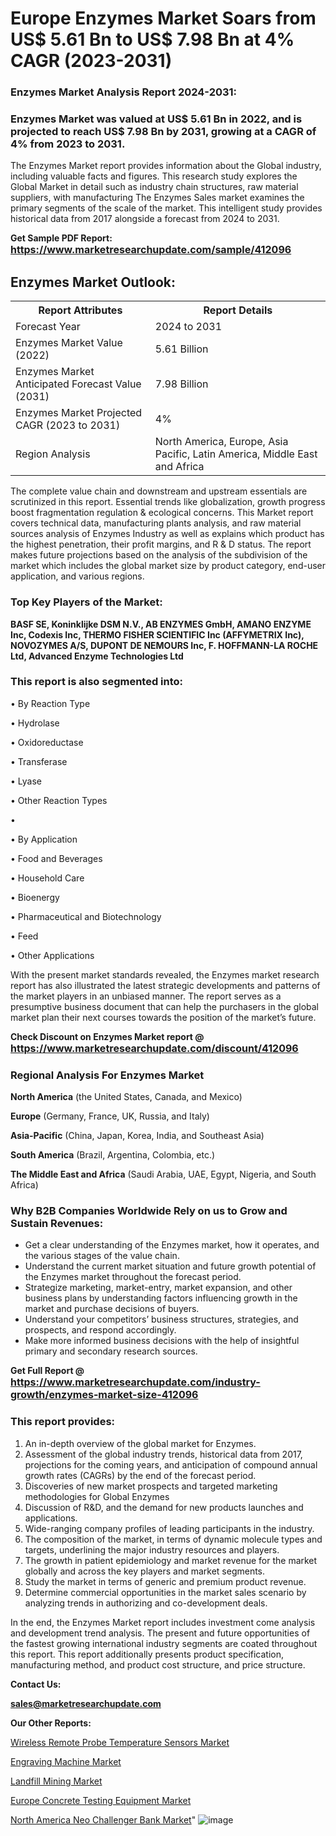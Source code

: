 # Europe Enzymes Market Soars from US$ 5.61 Bn to US$ 7.98 Bn at 4% CAGR (2023-2031)

<strong><h3>Enzymes Market Analysis Report 2024-2031:</h3></strong>

<strong><h3>Enzymes Market was valued at US$ 5.61 Bn in 2022, and is projected to reach US$ 7.98 Bn by 2031, growing at a CAGR of 4% from 2023 to 2031.</h3></strong>

The Enzymes Market report provides information about the Global industry, including valuable facts and figures. This research study explores the Global Market in detail such as industry chain structures, raw material suppliers, with manufacturing The Enzymes Sales market examines the primary segments of the scale of the market. This intelligent study provides historical data from 2017 alongside a forecast from 2024 to 2031.

<strong>Get Sample PDF Report: <a href=https://www.marketresearchupdate.com/sample/412096><font size=3 color=#0000ff>https://www.marketresearchupdate.com/sample/412096</font></a></strong>

<html>
<body>

<h2>Enzymes Market Outlook:</h2>

<table>
  <tr>
    <th>Report Attributes</th>
    <th>Report Details</th>
  </tr>
  <tr>
    <td>Forecast Year</td>
    <td>2024 to 2031</td>
  </tr>
  <tr>
    <td>Enzymes Market Value (2022)</td>
    <td>5.61 Billion</td>
  </tr>
  <tr>
    <td>Enzymes Market Anticipated Forecast Value (2031)</td>
    <td>7.98 Billion</td>
  </tr>
  <tr>
    <td>Enzymes Market Projected CAGR (2023 to 2031)</td>
    <td>4%</td>
  </tr>
  <tr>
    <td>Region Analysis</td>
    <td>North America, Europe, Asia Pacific, Latin America, Middle East and Africa</td>
  </tr>
</table>

</body>
</html>

The complete value chain and downstream and upstream essentials are scrutinized in this report. Essential trends like globalization, growth progress boost fragmentation regulation &amp; ecological concerns. This Market report covers technical data, manufacturing plants analysis, and raw material sources analysis of Enzymes Industry as well as explains which product has the highest penetration, their profit margins, and R & D status. The report makes future projections based on the analysis of the subdivision of the market which includes the global market size by product category, end-user application, and various regions.

<strong><h3>Top Key Players of the Market:</h3></strong>

<strong>BASF SE, Koninklijke DSM N.V., AB ENZYMES GmbH, AMANO ENZYME Inc, Codexis Inc, THERMO FISHER SCIENTIFIC Inc (AFFYMETRIX Inc), NOVOZYMES A/S, DUPONT DE NEMOURS Inc, F. HOFFMANN-LA ROCHE Ltd, Advanced Enzyme Technologies Ltd</strong>

<strong><h3>This report is also segmented into:</h3></strong>

• By Reaction Type 

• Hydrolase

• Oxidoreductase

• Transferase

• Lyase

• Other Reaction Types

• 

• By Application 

• Food and Beverages

• Household Care

• Bioenergy

• Pharmaceutical and Biotechnology

• Feed

• Other Applications

With the present market standards revealed, the Enzymes market research report has also illustrated the latest strategic developments and patterns of the market players in an unbiased manner. The report serves as a presumptive business document that can help the purchasers in the global market plan their next courses towards the position of the market’s future.

<strong>Check Discount on Enzymes Market report @ <a href=https://www.marketresearchupdate.com/discount/412096><font size=3 color=#0000ff>https://www.marketresearchupdate.com/discount/412096</font></a></strong>

<strong><h3>Regional Analysis For Enzymes Market</h3></strong>

<strong>North America</strong> (the United States, Canada, and Mexico)

<strong>Europe</strong> (Germany, France, UK, Russia, and Italy)

<strong>Asia-Pacific</strong> (China, Japan, Korea, India, and Southeast Asia)

<strong>South America</strong> (Brazil, Argentina, Colombia, etc.)

<strong>The Middle East and Africa</strong> (Saudi Arabia, UAE, Egypt, Nigeria, and South Africa)

<strong><h3>Why B2B Companies Worldwide Rely on us to Grow and Sustain Revenues:</h3></strong>
<ul>
  <li>Get a clear understanding of the Enzymes market, how it operates, and the various stages of the value chain.</li>
  <li>Understand the current market situation and future growth potential of the Enzymes market throughout the forecast period.</li>
  <li>Strategize marketing, market-entry, market expansion, and other business plans by understanding factors influencing growth in the market and purchase decisions of buyers.</li>
  <li>Understand your competitors’ business structures, strategies, and prospects, and respond accordingly.</li>
  <li>Make more informed business decisions with the help of insightful primary and secondary research sources.</li>
</ul>

<strong>Get Full Report @ <a href=https://www.marketresearchupdate.com/industry-growth/enzymes-market-size-412096><font size=3 color=#0000ff>https://www.marketresearchupdate.com/industry-growth/enzymes-market-size-412096</font></a></strong>

<strong><h3>This report provides:</h3></strong>
<ol>
  <li>An in-depth overview of the global market for Enzymes.</li>
  <li>Assessment of the global industry trends, historical data from 2017, projections for the coming years, and anticipation of compound annual growth rates (CAGRs) by the end of the forecast period.</li>
  <li>Discoveries of new market prospects and targeted marketing methodologies for Global Enzymes</li>
  <li>Discussion of R&amp;D, and the demand for new products launches and applications.</li>
  <li>Wide-ranging company profiles of leading participants in the industry.</li>
  <li>The composition of the market, in terms of dynamic molecule types and targets, underlining the major industry resources and players.</li>
  <li>The growth in patient epidemiology and market revenue for the market globally and across the key players and market segments.</li>
  <li>Study the market in terms of generic and premium product revenue.</li>
  <li>Determine commercial opportunities in the market sales scenario by analyzing trends in authorizing and co-development deals.</li>
</ol>

In the end, the Enzymes Market report includes investment come analysis and development trend analysis. The present and future opportunities of the fastest growing international industry segments are coated throughout this report. This report additionally presents product specification, manufacturing method, and product cost structure, and price structure.

<strong>Contact Us:</strong>

<strong>sales@marketresearchupdate.com</strong>

<strong>Our Other Reports:</strong>

<a href=https://www.linkedin.com/pulse/wireless-remote-probe-temperature-sensors-market-1f>Wireless Remote Probe Temperature Sensors Market</a>

<a href=https://www.linkedin.com/pulse/engraving-machine-market-size-analysis-leading-manufacturers>Engraving Machine Market</a>

<a href=https://www.linkedin.com/pulse/landfill-mining-market-2023-analysis-growth-drivers-vendors>Landfill Mining Market</a>

<a href=https://www.linkedin.com/pulse/europe-concrete-testing-equipment-market-expecting>Europe Concrete Testing Equipment Market</a>

<a href=https://www.linkedin.com/pulse/north-america-neo-challenger-bank-market-report-covers>North America Neo Challenger Bank Market</a>"
![image](https://github.com/rutujamande/Market-Report-Analysis/assets/158454097/ab918774-1ebb-4cdc-bd4b-e1a4cbc2e20d)
